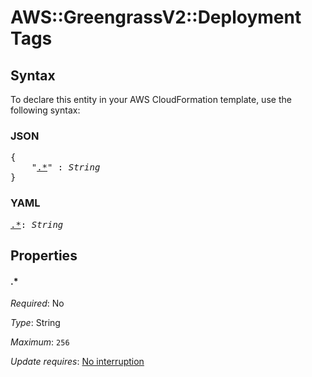 # AWS::GreengrassV2::Deployment Tags

## Syntax

To declare this entity in your AWS CloudFormation template, use the following syntax:

### JSON

<pre>
{
    "<a href="#.*" title=".*">.*</a>" : <i>String</i>
}
</pre>

### YAML

<pre>
<a href="#.*" title=".*">.*</a>: <i>String</i>
</pre>

## Properties

#### \.*

_Required_: No

_Type_: String

_Maximum_: <code>256</code>

_Update requires_: [No interruption](https://docs.aws.amazon.com/AWSCloudFormation/latest/UserGuide/using-cfn-updating-stacks-update-behaviors.html#update-no-interrupt)

